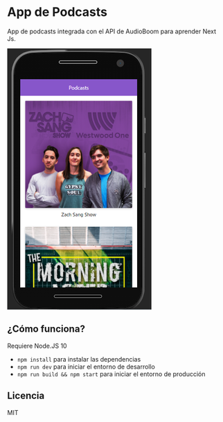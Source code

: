 # App de Podcasts

App de podcasts integrada con el API de AudioBoom para aprender Next Js.

![Captura de la App](./.readme-static/captura.png)

## ¿Cómo funciona?

Requiere Node.JS 10

* `npm install` para instalar las dependencias
* `npm run dev` para iniciar el entorno de desarrollo
* `npm run build && npm start` para iniciar el entorno de producción

## Licencia

MIT